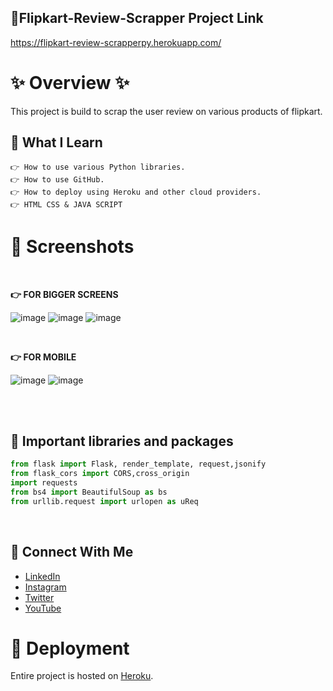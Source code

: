 ## 🔗Flipkart-Review-Scrapper Project Link
https://flipkart-review-scrapperpy.herokuapp.com/

# ✨ Overview ✨
This project is build to scrap the user review on various products of flipkart.

## 📌 What I Learn

    👉 How to use various Python libraries.
    👉 How to use GitHub.
    👉 How to deploy using Heroku and other cloud providers.
    👉 HTML CSS & JAVA SCRIPT

# 📸 Screenshots

<br>

**👉 FOR BIGGER SCREENS**

![image](https://user-images.githubusercontent.com/89153172/188958469-663f96a7-35ab-4026-b98e-e17431e68596.png)
![image](https://user-images.githubusercontent.com/89153172/188959044-0d79cddf-610f-47e7-9b0a-2679b0d9ebba.png)
![image](https://user-images.githubusercontent.com/89153172/188959185-f2a4bb62-3e01-4c21-9c04-5d1d565c465b.png)

<br>

**👉 FOR MOBILE**

![image](https://user-images.githubusercontent.com/89153172/188959915-138414e2-f96c-4adb-aaec-be8904baaa76.png)
![image](https://user-images.githubusercontent.com/89153172/188959983-17ce5b81-0e75-4993-8d22-d94b9836b636.png)

<br>

<br>

## 🐍 Important libraries and packages

```python
from flask import Flask, render_template, request,jsonify
from flask_cors import CORS,cross_origin
import requests
from bs4 import BeautifulSoup as bs
from urllib.request import urlopen as uReq
```
<br>

## 💬 Connect With Me

- [LinkedIn](https://www.linkedin.com/in/sourabh-bhatt/)
- [Instagram](https://www.instagram.com/sourabh__bhatt/)
- [Twitter](https://twitter.com/Sourabh__Bhatt)
- [YouTube](https://www.youtube.com/channel/UCg2GuImYOv5m47tgIjylWHA/videos)



# 💖 Deployment
Entire project is hosted on [Heroku](https://flipkart-review-scrapperpy.herokuapp.com/).

